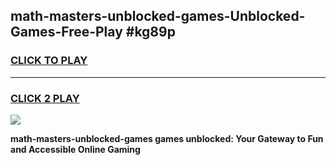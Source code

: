 
## math-masters-unblocked-games-Unblocked-Games-Free-Play #kg89p
<h3>
<a href="https://us.freeplayer.one?title=math-masters-unblocked-games&ref=9M">CLICK TO PLAY</a></h3>
<hr>

<h3>
<a href="https://us.freeplayer.one?title=math-masters-unblocked-games&ref=9M">CLICK 2 PLAY</a>
  
</h3>

<a href="https://us.freeplayer.one?title=math-masters-unblocked-games&ref=9M"><img src="https://clearcache.store/games.png"></a>


**math-masters-unblocked-games games unblocked: Your Gateway to Fun and Accessible Online Gaming**
